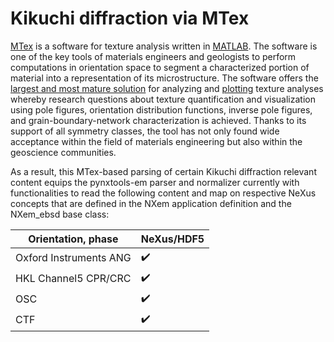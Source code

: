 # Kikuchi diffraction via MTex

[MTex](https://mtex-toolbox.github.io/index) is a software for texture analysis written in [MATLAB](https://de.mathworks.com/products/matlab.html). The software is one of the key tools of materials engineers and geologists to perform computations in orientation space to segment a characterized portion of material into a representation of its microstructure. The software offers the [largest and most mature solution](https://doi.org/10.1107/S002188981003027X) for analyzing and [plotting](https://doi.org/10.1107/S1600576716012942) texture analyses whereby research questions about texture quantification and visualization using pole figures, orientation distribution functions, inverse pole figures, and grain-boundary-network characterization is achieved. Thanks to its support of all symmetry classes, the tool has not only found wide acceptance within the field of materials engineering but also within the geoscience communities.

As a result, this MTex-based parsing of certain Kikuchi diffraction relevant content equips the pynxtools-em parser and normalizer currently with functionalities to read the following content and map on respective NeXus concepts that are defined in the NXem application definition and the NXem_ebsd base class:

| Orientation, phase | NeXus/HDF5 |
| --------------- | --------------  |
| Oxford Instruments ANG | :heavy_check_mark: |
| HKL Channel5 CPR/CRC | :heavy_check_mark: |
| OSC | :heavy_check_mark: |
| CTF | :heavy_check_mark: |



<!--TODO: Technically, the parsing has to bridge between two software ecosystems: Python and MATLAB. For now, we went for the following strategy:
- A customized MTex export routine has been generated which automatically formats EBSD-specific content as represented in MTex to NeXus.
- That information is serialized into an HDF5 file with a structure matching that of NXem but not necessarily demanding that this file is complete.
- Pynxtools-em parses from this file using the nxs_mtex parser and adds additional pieces of information and decoration to obtain a complete NXem-compliant file.
[file formats used in EBSD](https://mtex-toolbox.github.io/EBSD.load.html)-->

<!--TODO: Give guidance (like commands) what to do with a file in MTex, conflict of interest with our paper, will be filled in and set active only at the point of the submission of the paper-->
